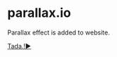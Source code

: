 # parallax.io
Parallax effect is added to website.

<a href="https://harshini2411.github.io/parallax.github.io/">Tada.!▶</a>
